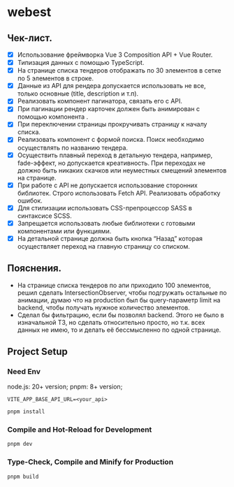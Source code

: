 # webest

## Чек-лист.
- [x] Использование фреймворка Vue 3 Composition API + Vue Router.
- [x] Типизация данных с помощью TypeScript.
- [x] На странице списка тендеров отображать по 30 элементов в сетке по 5 элементов в строке.
- [x] Данные из API для рендера допускается использовать не все, только основные (title, description и т.п).
- [x] Реализовать компонент пагинатора, связать его с API.
- [x] При пагинации рендер карточек должен быть анимирован с помощью компонента <Transition />.
- [x] При переключении страницы прокручивать страницу к началу списка.
- [x] Реализовать компонент с формой поиска. Поиск необходимо осуществлять по названию тендера.
- [x] Осуществить плавный переход в детальную тендера, например, fade-эффект, но допускается креативность. При переходах не должно быть никаких скачков или неуместных смещений элементов на странице.
- [x] При работе с API не допускается использование сторонних библиотек. Строго использовать Fetch API. Реализовать обработку ошибок.
- [x] Для стилизации использовать CSS-препроцессор SASS в синтаксисе SCSS.
- [x] Запрещается использовать любые библиотеки с готовыми компонентами или функциями.
- [x] На детальной странице должна быть кнопка “Назад” которая осуществляет переход на главную страницу со списком.

## Пояснения.

- На странице списка тендеров по апи приходило 100 элементов, решил сделать IntersectionObserver, чтобы подгружать остальные по анимации, думаю что на production был бы query-параметр limit на backend, чтобы получать нужное количество элементов.
- Сделал бы фильтрацию, если бы позволял backend. Этого не было в изначальной ТЗ, но сделать относительно просто, но т.к. всех данных не имею, то и делать её бессмысленно по одной странице.

## Project Setup

### Need Env

node.js: 20+ version;
pnpm: 8+ version;

```env
VITE_APP_BASE_API_URL=<your_api>
```

```sh
pnpm install
```

### Compile and Hot-Reload for Development

```sh
pnpm dev
```

### Type-Check, Compile and Minify for Production

```sh
pnpm build
```
